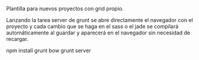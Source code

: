 Plantilla para nuevos proyectos con grid propio.

Lanzando la tarea server de grunt se abre directamente el navegador con el proyecto y cada cambio que se haga en el sass 
o el jade se compilará automáticamente al guardar y aparecerá en el navegador sin necesidad de recargar.

npm install
grunt bow
grunt server